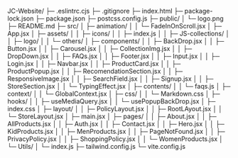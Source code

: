 JC-Website/
├─ .eslintrc.cjs
├─ .gitignore
├─ index.html
├─ package-lock.json
├─ package.json
├─ postcss.config.js
├─ public/
│  └─ logo.png
├─ README.md
├─ src/
│  ├─ animation/
│  │  └─ FadeInOnScroll.jsx
│  ├─ App.jsx
│  ├─ assets/
│  │  ├─ icons/
│  │  ├─ index.js
│  │  ├─ JS-collections/
│  │  ├─ logo/
│  │  └─ others/
│  ├─ components/
│  │  ├─ BackDrop.jsx
│  │  ├─ Button.jsx
│  │  ├─ Carousel.jsx
│  │  ├─ CollectionImg.jsx
│  │  ├─ DropDown.jsx
│  │  ├─ FAQs.jsx
│  │  ├─ Footer.jsx
│  │  ├─ Input.jsx
│  │  ├─ Login.jsx
│  │  ├─ Navbar.jsx
│  │  ├─ ProductCard.jsx
│  │  ├─ ProductPopup.jsx
│  │  ├─ RecomendationSection.jsx
│  │  ├─ ResponsiveImage.jsx
│  │  ├─ SearchField.jsx
│  │  ├─ Signup.jsx
│  │  ├─ StoreSection.jsx
│  │  └─ TypingEffect.jsx
│  ├─ contents/
│  │  └─ faqs.js
│  ├─ context/
│  │  └─ GlobalContext.jsx
│  ├─ css/
│  │  └─ Markdown.css
│  ├─ hooks/
│  │  ├─ useMediaQuery.jsx
│  │  └─ usePopupBackDrop.jsx
│  ├─ index.css
│  ├─ layout/
│  │  ├─ PolicyLayout.jsx
│  │  ├─ RootLAyout.jsx
│  │  └─ StoreLayout.jsx
│  ├─ main.jsx
│  ├─ pages/
│  │  ├─ About.jsx
│  │  ├─ AllProducts.jsx
│  │  ├─ Auth.jsx
│  │  ├─ Contact.jsx
│  │  ├─ Hero.jsx
│  │  ├─ KidProducts.jsx
│  │  ├─ MenProducts.jsx
│  │  ├─ PageNotFound.jsx
│  │  ├─ PrivacyPolicy.jsx
│  │  ├─ ShoppingPolicy.jsx
│  │  └─ WomenProducts.jsx
│  └─ Utils/
│     └─ index.js
├─ tailwind.config.js
└─ vite.config.js
